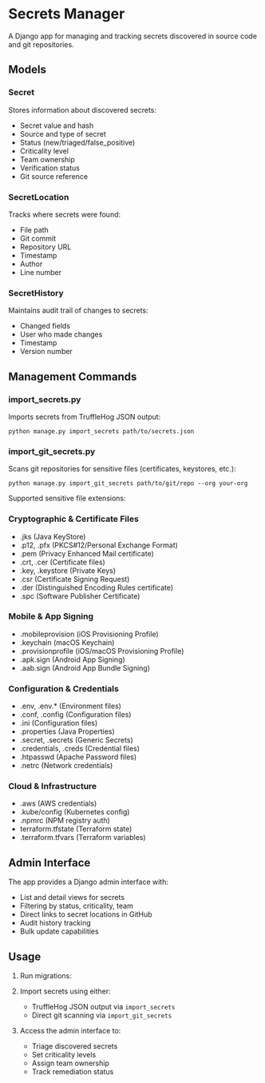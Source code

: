 # Secrets Manager

A Django app for managing and tracking secrets discovered in source code and git repositories.

## Models

### Secret
Stores information about discovered secrets:
- Secret value and hash
- Source and type of secret
- Status (new/triaged/false_positive)
- Criticality level
- Team ownership
- Verification status
- Git source reference

### SecretLocation
Tracks where secrets were found:
- File path
- Git commit
- Repository URL
- Timestamp
- Author
- Line number

### SecretHistory
Maintains audit trail of changes to secrets:
- Changed fields
- User who made changes
- Timestamp
- Version number

## Management Commands

### import_secrets.py
Imports secrets from TruffleHog JSON output:

```python manage.py import_secrets path/to/secrets.json```

### import_git_secrets.py
Scans git repositories for sensitive files (certificates, keystores, etc.):

```python manage.py import_git_secrets path/to/git/repo --org your-org```

Supported sensitive file extensions:

### Cryptographic & Certificate Files
- .jks (Java KeyStore)
- .p12, .pfx (PKCS#12/Personal Exchange Format)
- .pem (Privacy Enhanced Mail certificate)
- .crt, .cer (Certificate files)
- .key, .keystore (Private Keys)
- .csr (Certificate Signing Request)
- .der (Distinguished Encoding Rules certificate)
- .spc (Software Publisher Certificate)

### Mobile & App Signing
- .mobileprovision (iOS Provisioning Profile)
- .keychain (macOS Keychain)
- .provisionprofile (iOS/macOS Provisioning Profile)
- .apk.sign (Android App Signing)
- .aab.sign (Android App Bundle Signing)

### Configuration & Credentials
- .env, .env.* (Environment files)
- .conf, .config (Configuration files)
- .ini (Configuration files)
- .properties (Java Properties)
- .secret, .secrets (Generic Secrets)
- .credentials, .creds (Credential files)
- .htpasswd (Apache Password files)
- .netrc (Network credentials)

### Cloud & Infrastructure
- .aws (AWS credentials)
- .kube/config (Kubernetes config)
- .npmrc (NPM registry auth)
- terraform.tfstate (Terraform state)
- .terraform.tfvars (Terraform variables)

## Admin Interface

The app provides a Django admin interface with:
- List and detail views for secrets
- Filtering by status, criticality, team
- Direct links to secret locations in GitHub
- Audit history tracking
- Bulk update capabilities

## Usage

1. Run migrations:

2. Import secrets using either:
   - TruffleHog JSON output via `import_secrets`
   - Direct git scanning via `import_git_secrets`

3. Access the admin interface to:
   - Triage discovered secrets
   - Set criticality levels
   - Assign team ownership
   - Track remediation status
